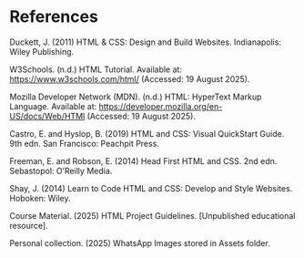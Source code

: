 # References

Duckett, J. (2011) HTML & CSS: Design and Build Websites. Indianapolis: Wiley Publishing.

W3Schools. (n.d.) HTML Tutorial. Available at: https://www.w3schools.com/html/ (Accessed: 19 August 2025).

Mozilla Developer Network (MDN). (n.d.) HTML: HyperText Markup Language. Available at: https://developer.mozilla.org/en-US/docs/Web/HTMl (Accessed: 19 August 2025).

Castro, E. and Hyslop, B. (2019) HTML and CSS: Visual QuickStart Guide. 9th edn. San Francisco: Peachpit Press.

Freeman, E. and Robson, E. (2014) Head First HTML and CSS. 2nd edn. Sebastopol: O’Reilly Media.

Shay, J. (2014) Learn to Code HTML and CSS: Develop and Style Websites. Hoboken: Wiley.

Course Material. (2025) HTML Project Guidelines. [Unpublished educational resource].

Personal collection. (2025) WhatsApp Images stored in Assets folder.
